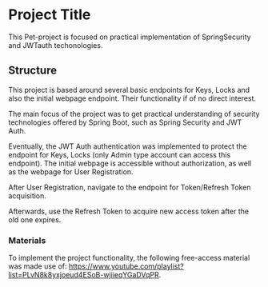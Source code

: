 
# Project Title

This Pet-project is focused on practical implementation of SpringSecurity and JWTauth techonologies.


## Structure

This project is based around several basic endpoints for Keys, Locks and also the initial webpage endpoint. Their functionality if of no direct interest.

The main focus of the project was to get practical understanding of security technologies offered by Spring Boot, such as Spring Security and JWT Auth.

Eventually, the JWT Auth authentication was implemented to protect the endpoint for Keys, Locks (only Admin type account can access this endpoint). The initial webpage is accessible without authorization, as well as the webpage for User Registration.

After User Registration, navigate to the endpoint for Token/Refresh Token acquisition.

Afterwards, use the Refresh Token to acquire new access token after the old one expires.


### Materials

To implement the project functionality, the following free-access material was made use of: https://www.youtube.com/playlist?list=PLvN8k8yxjoeud4ESoB-wjiieqYGaDVqPR.